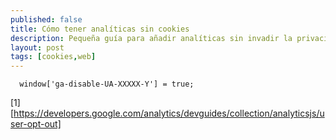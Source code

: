 ```yaml
---
published: false
title: Cómo tener analíticas sin cookies
description: Pequeña guía para añadir analíticas sin invadir la privacidad de los usuarios y sin pop-ups
layout: post
tags: [cookies,web] 
---
```



```
  window['ga-disable-UA-XXXXX-Y'] = true;
```

[1][https://developers.google.com/analytics/devguides/collection/analyticsjs/user-opt-out]